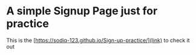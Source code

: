 # A simple Signup Page just for practice 
This is the [https://sodiq-123.github.io/Sign-up-practice/](link) to check it out
